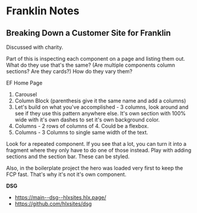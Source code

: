 # Franklin Notes

## Breaking Down a Customer Site for Franklin
Discussed with charity.

Part of this is inspecting each component on a page and listing them out. What do they use that's the same? (Are multiple components column sections? Are they cards?) How do they vary them? 

EF Home Page
1. Carousel
2. Column Block (parenthesis give it the same name and add a columns)
3. Let's build on what you've accomplished - 3 columns, look around and see if they use this pattern anywhere else. It's own section with 100% wide with it's own dashes to set it's own background color.
4. Columns - 2 rows of columns of 4. Could be a flexbox.
5. Columns - 3 Columns to single same width of the text.

Look for a repeated component. If you see that a lot, you can turn it into a fragment where they only have to do one of those instead. Play with adding sections and the section bar. These can be styled.

Also, in the boilerplate project the hero was loaded very first to keep the FCP fast. That's why it's not it's own component.

**DSG** 
- https://main--dsg--hlxsites.hlx.page/
- https://github.com/hlxsites/dsg